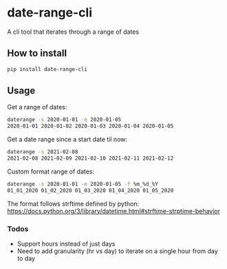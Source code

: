 # date-range-cli
A cli tool that iterates through a range of dates

## How to install

```sh
pip install date-range-cli
```


## Usage
Get a range of dates:
```sh
daterange -s 2020-01-01 -e 2020-01-05
2020-01-01 2020-01-02 2020-01-03 2020-01-04 2020-01-05
```

Get a date range since a start date til now:
```sh
daterange -s 2021-02-08
2021-02-08 2021-02-09 2021-02-10 2021-02-11 2021-02-12
```

Custom format range of dates:
```sh
daterange -s 2020-01-01 -e 2020-01-05 -f %m_%d_%Y
01_01_2020 01_02_2020 01_03_2020 01_04_2020 01_05_2020
```
The format follows strftime defined by python: https://docs.python.org/3/library/datetime.html#strftime-strptime-behavior

### Todos

 - Support hours instead of just days
 - Need to add granularity (hr vs day) to iterate on a single hour from day to day
